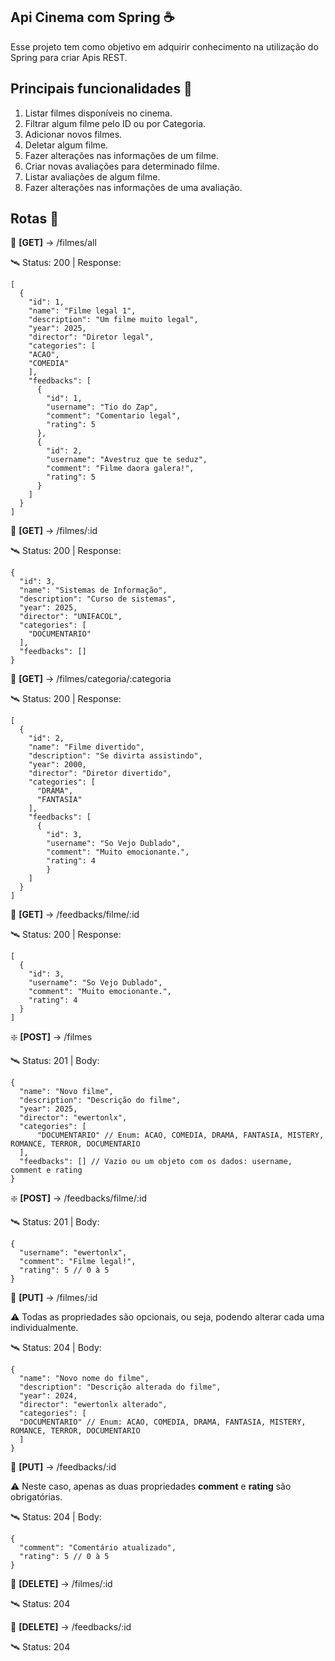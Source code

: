 ## Api Cinema com Spring ☕️
Esse projeto tem como objetivo em adquirir conhecimento na utilização do Spring para criar Apis REST.

## Principais funcionalidades 🔧
1. Listar filmes disponíveis no cinema.
2. Filtrar algum filme pelo ID ou por Categoria.
3. Adicionar novos filmes.
4. Deletar algum filme.
5. Fazer alterações nas informações de um filme.
6. Criar novas avaliações para determinado filme.
7. Listar avaliações de algum filme.
8. Fazer alterações nas informações de uma avaliação.

## Rotas 🚏

🔹 **[GET]** -> /filmes/all

🛰️ Status: 200 | Response:
```
[
  {
    "id": 1,
    "name": "Filme legal 1",
    "description": "Um filme muito legal",
    "year": 2025,
    "director": "Diretor legal",
    "categories": [
    "ACAO",
    "COMEDIA"
    ],
    "feedbacks": [
      {
        "id": 1,
        "username": "Tio do Zap",
        "comment": "Comentario legal",
        "rating": 5
      },
      {
        "id": 2,
        "username": "Avestruz que te seduz",
        "comment": "Filme daora galera!",
        "rating": 5
      }
    ]
  }
]
```
 
🔹 **[GET]** -> /filmes/:id

🛰️ Status: 200 | Response:
```
{
  "id": 3,
  "name": "Sistemas de Informação",
  "description": "Curso de sistemas",
  "year": 2025,
  "director": "UNIFACOL",
  "categories": [
    "DOCUMENTARIO"
  ],
  "feedbacks": []
}
```

🔹 **[GET]** -> /filmes/categoria/:categoria

🛰️ Status: 200 | Response:
```
[
  {
    "id": 2,
    "name": "Filme divertido",
    "description": "Se divirta assistindo",
    "year": 2000,
    "director": "Diretor divertido",
    "categories": [
      "DRAMA",
      "FANTASIA"
    ],
    "feedbacks": [
      {
        "id": 3,
        "username": "So Vejo Dublado",
        "comment": "Muito emocionante.",
        "rating": 4
        }
    ]
  }
]
```

🔹 **[GET]** -> /feedbacks/filme/:id

🛰️ Status: 200 | Response:
```
[
  {
    "id": 3,
    "username": "So Vejo Dublado",
    "comment": "Muito emocionante.",
    "rating": 4
  } 
]
```
 
❇️ **[POST]** -> /filmes

🛰️ Status: 201 | Body:
  ```
{
	"name": "Novo filme",
	"description": "Descrição do filme",
	"year": 2025,
	"director": "ewertonlx",
	"categories": [
		"DOCUMENTARIO" // Enum: ACAO, COMEDIA, DRAMA, FANTASIA, MISTERY, ROMANCE, TERROR, DOCUMENTARIO
	],
	"feedbacks": [] // Vazio ou um objeto com os dados: username, comment e rating
}
```

❇️ **[POST]** -> /feedbacks/filme/:id

🛰️ Status: 201 | Body:
```
{
  "username": "ewertonlx",
  "comment": "Filme legal!",
  "rating": 5 // 0 à 5
}
```

🔸 **[PUT]** -> /filmes/:id

⚠️ Todas as propriedades são opcionais, ou seja, podendo alterar cada uma individualmente.

🛰️ Status: 204 | Body:
```
{
  "name": "Novo nome do filme",
  "description": "Descrição alterada do filme",
  "year": 2024,
  "director": "ewertonlx alterado",
  "categories": [
  "DOCUMENTARIO" // Enum: ACAO, COMEDIA, DRAMA, FANTASIA, MISTERY, ROMANCE, TERROR, DOCUMENTARIO
  ]
}
```

🔸 **[PUT]** -> /feedbacks/:id

⚠️ Neste caso, apenas as duas propriedades **comment** e **rating** são obrigatórias.

🛰️ Status: 204 | Body:
```
{
  "comment": "Comentário atualizado",
  "rating": 5 // 0 à 5
}
```

🔻 **[DELETE]** -> /filmes/:id

🛰️ Status: 204

🔻 **[DELETE]** -> /feedbacks/:id

🛰️ Status: 204
